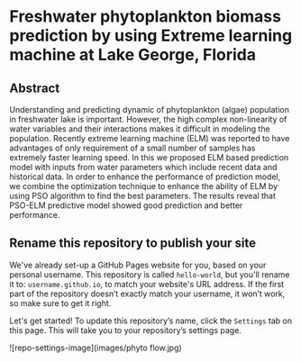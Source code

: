 # Freshwater phytoplankton biomass prediction by  using Extreme learning machine at Lake George, Florida

## Abstract
Understanding and predicting dynamic of phytoplankton (algae) population in freshwater lake is important. However, the high complex non-linearity of water variables and their interactions makes it difficult in modeling the population. Recently extreme learning machine (ELM) was reported to have advantages of only requirement of a small number of samples has extremely faster learning speed. In this we proposed ELM based prediction model with inputs from water parameters which include recent data and historical data. In order to enhance the performance of prediction model, we combine the optimization technique to enhance the ability of ELM by using PSO algorithm to find the best parameters. The results reveal that PSO-ELM predictive model showed good prediction and better performance.





## Rename this repository to publish your site

We've already set-up a GitHub Pages website for you, based on your personal username. This repository is called `hello-world`, but you'll rename it to: `username.github.io`, to match your website's URL address. If the first part of the repository doesn’t exactly match your username, it won’t work, so make sure to get it right.

Let's get started! To update this repository’s name, click the `Settings` tab on this page. This will take you to your repository’s settings page. 

![repo-settings-image](images/phyto flow.jpg)

